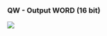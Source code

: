 ### QW - Output WORD (16 bit)

![](https://user-images.githubusercontent.com/69573151/210781478-8f72e916-a5af-485b-9b70-0cb6ee45204e.png)
